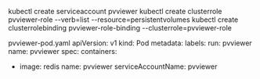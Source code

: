 kubectl create serviceaccount pvviewer
kubectl create clusterrole pvviewer-role --verb=list --resource=persistentvolumes
kubectl create clusterrolebinding pvviewer-role-binding --clusterrole=pvviewer-role

pvviewer-pod.yaml 
apiVersion: v1
kind: Pod
metadata:
  labels:
    run: pvviewer
  name: pvviewer
spec:
  containers:
  - image: redis
    name: pvviewer
  serviceAccountName: pvviewer